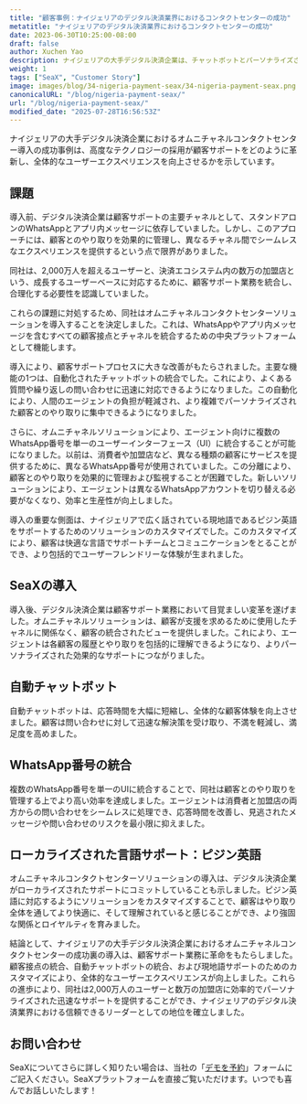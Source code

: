 ```yaml
---
title: "顧客事例：ナイジェリアのデジタル決済業界におけるコンタクトセンターの成功"
metatitle: "ナイジェリアのデジタル決済業界におけるコンタクトセンターの成功"
date: 2023-06-30T10:25:00-08:00
draft: false
author: Xuchen Yao
description: ナイジェリアの大手デジタル決済企業は、チャットボットとパーソナライズされたピジン英語サポートを統合したオムニチャネルコンタクトセンターにより、革新的な顧客サポートを実現し、数百万人のユーザーと加盟店に利益をもたらしました。
weight: 1
tags: ["SeaX", "Customer Story"]
image: images/blog/34-nigeria-payment-seax/34-nigeria-payment-seax.png
canonicalURL: "/blog/nigeria-payment-seax/"
url: "/blog/nigeria-payment-seax/"
modified_date: "2025-07-28T16:56:53Z"
---
```


ナイジェリアの大手デジタル決済企業におけるオムニチャネルコンタクトセンター導入の成功事例は、高度なテクノロジーの採用が顧客サポートをどのように革新し、全体的なユーザーエクスペリエンスを向上させるかを示しています。

## 課題
導入前、デジタル決済企業は顧客サポートの主要チャネルとして、スタンドアロンのWhatsAppとアプリ内メッセージに依存していました。しかし、このアプローチには、顧客とのやり取りを効果的に管理し、異なるチャネル間でシームレスなエクスペリエンスを提供するという点で限界がありました。

同社は、2,000万人を超えるユーザーと、決済エコシステム内の数万の加盟店という、成長するユーザーベースに対応するために、顧客サポート業務を統合し、合理化する必要性を認識していました。

これらの課題に対処するため、同社はオムニチャネルコンタクトセンターソリューションを導入することを決定しました。これは、WhatsAppやアプリ内メッセージを含むすべての顧客接点とチャネルを統合するための中央プラットフォームとして機能します。

導入により、顧客サポートプロセスに大きな改善がもたらされました。主要な機能の1つは、自動化されたチャットボットの統合でした。これにより、よくある質問や繰り返しの問い合わせに迅速に対応できるようになりました。この自動化により、人間のエージェントの負担が軽減され、より複雑でパーソナライズされた顧客とのやり取りに集中できるようになりました。

さらに、オムニチャネルソリューションにより、エージェント向けに複数のWhatsApp番号を単一のユーザーインターフェース（UI）に統合することが可能になりました。以前は、消費者や加盟店など、異なる種類の顧客にサービスを提供するために、異なるWhatsApp番号が使用されていました。この分離により、顧客とのやり取りを効果的に管理および監視することが困難でした。新しいソリューションにより、エージェントは異なるWhatsAppアカウントを切り替える必要がなくなり、効率と生産性が向上しました。

導入の重要な側面は、ナイジェリアで広く話されている現地語であるピジン英語をサポートするためのソリューションのカスタマイズでした。このカスタマイズにより、顧客は快適な言語でサポートチームとコミュニケーションをとることができ、より包括的でユーザーフレンドリーな体験が生まれました。

## SeaXの導入
導入後、デジタル決済企業は顧客サポート業務において目覚ましい変革を遂げました。オムニチャネルソリューションは、顧客が支援を求めるために使用したチャネルに関係なく、顧客の統合されたビューを提供しました。これにより、エージェントは各顧客の履歴とやり取りを包括的に理解できるようになり、よりパーソナライズされた効果的なサポートにつながりました。

## 自動チャットボット
自動チャットボットは、応答時間を大幅に短縮し、全体的な顧客体験を向上させました。顧客は問い合わせに対して迅速な解決策を受け取り、不満を軽減し、満足度を高めました。

## WhatsApp番号の統合
複数のWhatsApp番号を単一のUIに統合することで、同社は顧客とのやり取りを管理する上でより高い効率を達成しました。エージェントは消費者と加盟店の両方からの問い合わせをシームレスに処理でき、応答時間を改善し、見逃されたメッセージや問い合わせのリスクを最小限に抑えました。

## ローカライズされた言語サポート：ピジン英語
オムニチャネルコンタクトセンターソリューションの導入は、デジタル決済企業がローカライズされたサポートにコミットしていることも示しました。ピジン英語に対応するようにソリューションをカスタマイズすることで、顧客はやり取り全体を通してより快適に、そして理解されていると感じることができ、より強固な関係とロイヤルティを育みました。

結論として、ナイジェリアの大手デジタル決済企業におけるオムニチャネルコンタクトセンターの成功裏の導入は、顧客サポート業務に革命をもたらしました。顧客接点の統合、自動チャットボットの統合、および現地語サポートのためのカスタマイズにより、全体的なユーザーエクスペリエンスが向上しました。これらの進歩により、同社は2,000万人のユーザーと数万の加盟店に効率的でパーソナライズされた迅速なサポートを提供することができ、ナイジェリアのデジタル決済業界における信頼できるリーダーとしての地位を確立しました。


## お問い合わせ

SeaXについてさらに詳しく知りたい場合は、当社の「[デモを予約](https://meetings.hubspot.com/seasalt-ai/seasalt-meeting)」フォームにご記入ください。SeaXプラットフォームを直接ご覧いただけます。いつでも喜んでお話しいたします！
